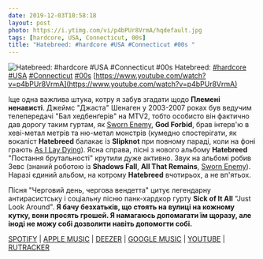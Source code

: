 ```yaml
---
date: 2019-12-03T10:58:18
layout: post
photo: https://i.ytimg.com/vi/p4bPUr8VrmA/hqdefault.jpg
tags: [hardcore, USA, Connecticut, 00s]
title: "Hatebreed: #hardcore #USA #Connecticut #00s "
---
```

![Hatebreed: #hardcore #USA #Connecticut #00s ](https://i.ytimg.com/vi/p4bPUr8VrmA/hqdefault.jpg)
Hatebreed: [#hardcore](/tags/#hardcore) [#USA](/tags/#USA) [#Connecticut](/tags/#Connecticut) [#00s](/tags/#00s) [https://www.youtube.com/watch?v=p4bPUr8VrmA](https://www.youtube.com/watch?v=p4bPUr8VrmA)

Іще одна важлива штука, котру я забув згадати щодо **Племені ненависті**. Джеймс &quot;Джаста&quot; Шенаген у 2003-2007 роках був ведучим телепередачі &quot;Бал хедбенґерів&quot; на MTV2, тобто особисто він фактично дав дорогу таким гуртам, як [Sworn Enemy](/2019-11-25-sworn-enemy--metallic-hardcore-crossover-usa-new-york), **God Forbid**, брав інтерв&#39;ю в хеві-метал метрів та ню-метал монстрів (кумедно спостерігати, як вокаліст **Hatebreed** балакає із **Slipknot** при повному параді, коли на фоні грають [As I Lay Dying](/2019-11-30-as-i-lay-dying--metalcore-christian-metalcore-usa)). Ясна справа, пісні з нового альбому **Hatebreed** &quot;Постання брутальності&quot; крутили дуже активно. Звук на альбомі робив Зевс (знаний роботою із **Shadows Fall**, **All That Remains**, [Sworn Enemy](/2019-11-25-sworn-enemy--metallic-hardcore-crossover-usa-new-york)). Наразі єдиний альбом, на котрому **Hatebreed** вчотирьох, а не вп&#39;ятьох.

Пісня &quot;Черговий день, чергова вендетта&quot; цитує легендарну антирасистську і соціальну пісню панк-хардкор гурту **Sick of It All** &quot;Just Look Around&quot;. __Я бачу безхатьків, що стоять на вулиці на кожному кутку, вони просять грошей. Я намагаюсь допомагати їм щоразу, але іноді не можу собі дозволити навіть допомогти собі.__

[SPOTIFY](https://open.spotify.com/album/5iuzGqn12T1cJbrF8l4dkX?highlight=spotify:track:2ZylqEZBRgw34AtxjlWkK0) \| [APPLE MUSIC](https://music.apple.com/ru/album/the-rise-of-brutality/273563459) \| [DEEZER](https://www.deezer.com/album/80256?utm_source=deezer&amp;utm_content=album-80256&amp;utm_term=1601611822_1575363223&amp;utm_medium=web) \| [GOOGLE MUSIC](https://play.google.com/music/m/B7cuo3d2eans3pkmtn5tm2fbyfi?t=The_Rise_of_Brutality_-_Hatebreed) \| [YOUTUBE](https://www.youtube.com/playlist?list=OLAK5uy_nJjzvqWSy7YmKN0Ks5TUqXxserhAICUKc) \| [RUTRACKER](https://rutracker.org/forum/viewtopic.php?t=2139233)